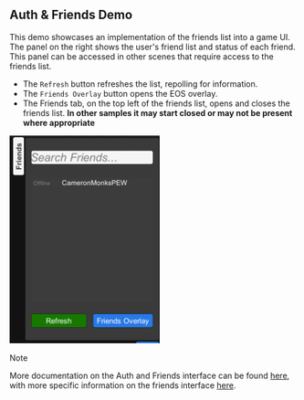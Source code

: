 ## **Auth & Friends Demo**
This demo showcases an implementation of the friends list into a game UI. The panel on the right shows the user's friend list and status of each friend. This panel can be accessed in other scenes that require access to the friends list.
- The ``Refresh`` button refreshes the list, repolling for information.
- The ``Friends Overlay`` button opens the EOS overlay.
- The Friends tab, on the top left of the friends list, opens and closes the friends list. **In other samples it may start closed or may not be present where appropriate**

![Friends Tab](../images/eos_sdk_friends_panel.png)

> [!NOTE]
> More documentation on the Auth and Friends interface can be found [here](https://dev.epicgames.com/docs/epic-account-services/auth), with more specific information on the friends interface [here](https://dev.epicgames.com/docs/epic-account-services/eos-friends-interface).
